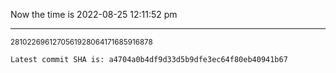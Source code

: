 Now the time is 2022-08-25 12:11:52 pm

---

<small>2810226961270561928064171685916878</small>

```txt
Latest commit SHA is: a4704a0b4df9d33d5b9dfe3ec64f80eb40941b67
```
